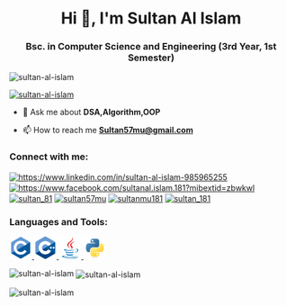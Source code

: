 <h1 align="center">Hi 👋, I'm Sultan Al Islam</h1>
<h3 align="center">Bsc. in Computer Science and Engineering (3rd Year, 1st Semester)</h3>

<p align="left"> <img src="https://komarev.com/ghpvc/?username=sultan-al-islam&label=Profile%20views&color=0e75b6&style=flat" alt="sultan-al-islam" /> </p>

<p align="left"> <a href="https://github.com/ryo-ma/github-profile-trophy"><img src="https://github-profile-trophy.vercel.app/?username=sultan-al-islam" alt="sultan-al-islam" /></a> </p>

- 💬 Ask me about **DSA,Algorithm,OOP**

- 📫 How to reach me **Sultan57mu@gmail.com**

<h3 align="left">Connect with me:</h3>
<p align="left">
<a href="https://linkedin.com/in/https://www.linkedin.com/in/sultan-al-islam-985965255" target="blank"><img align="center" src="https://raw.githubusercontent.com/rahuldkjain/github-profile-readme-generator/master/src/images/icons/Social/linked-in-alt.svg" alt="https://www.linkedin.com/in/sultan-al-islam-985965255" height="30" width="40" /></a>
<a href="https://fb.com/https://www.facebook.com/sultanal.islam.181?mibextid=zbwkwl" target="blank"><img align="center" src="https://raw.githubusercontent.com/rahuldkjain/github-profile-readme-generator/master/src/images/icons/Social/facebook.svg" alt="https://www.facebook.com/sultanal.islam.181?mibextid=zbwkwl" height="30" width="40" /></a>
<a href="https://www.codechef.com/users/sultan_81" target="blank"><img align="center" src="https://cdn.jsdelivr.net/npm/simple-icons@3.1.0/icons/codechef.svg" alt="sultan_81" height="30" width="40" /></a>
<a href="https://www.hackerrank.com/sultan57mu" target="blank"><img align="center" src="https://raw.githubusercontent.com/rahuldkjain/github-profile-readme-generator/master/src/images/icons/Social/hackerrank.svg" alt="sultan57mu" height="30" width="40" /></a>
<a href="https://codeforces.com/profile/sultanmu181" target="blank"><img align="center" src="https://raw.githubusercontent.com/rahuldkjain/github-profile-readme-generator/master/src/images/icons/Social/codeforces.svg" alt="sultanmu181" height="30" width="40" /></a>
<a href="https://www.leetcode.com/sultan_181" target="blank"><img align="center" src="https://raw.githubusercontent.com/rahuldkjain/github-profile-readme-generator/master/src/images/icons/Social/leet-code.svg" alt="sultan_181" height="30" width="40" /></a>
</p>

<h3 align="left">Languages and Tools:</h3>
<p align="left"> <a href="https://www.cprogramming.com/" target="_blank" rel="noreferrer"> <img src="https://raw.githubusercontent.com/devicons/devicon/master/icons/c/c-original.svg" alt="c" width="40" height="40"/> </a> <a href="https://www.w3schools.com/cpp/" target="_blank" rel="noreferrer"> <img src="https://raw.githubusercontent.com/devicons/devicon/master/icons/cplusplus/cplusplus-original.svg" alt="cplusplus" width="40" height="40"/> </a> <a href="https://www.java.com" target="_blank" rel="noreferrer"> <img src="https://raw.githubusercontent.com/devicons/devicon/master/icons/java/java-original.svg" alt="java" width="40" height="40"/> </a> <a href="https://www.python.org" target="_blank" rel="noreferrer"> <img src="https://raw.githubusercontent.com/devicons/devicon/master/icons/python/python-original.svg" alt="python" width="40" height="40"/> </a> </p>

<p><img align="left" src="https://github-readme-stats.vercel.app/api/top-langs?username=sultan-al-islam&show_icons=true&locale=en&layout=compact" alt="sultan-al-islam" /></p>

<p>&nbsp;<img align="center" src="https://github-readme-stats.vercel.app/api?username=sultan-al-islam&show_icons=true&locale=en" alt="sultan-al-islam" /></p>

<p><img align="center" src="https://github-readme-streak-stats.herokuapp.com/?user=sultan-al-islam&" alt="sultan-al-islam" /></p>
